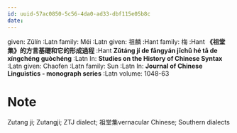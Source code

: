 ```yaml
---
id: uuid-57ac0850-5c56-4da0-ad33-dbf115e05b8c
date: 
---
```


given: Zǔlín :Latn
family: Méi :Latn
given: 祖麟 :Hant
family: 梅 :Hant
**《祖堂集》的方言基礎和它的形成過程** :Hant
**Zǔtáng jí de fāngyán jīchǔ hé tā de xíngchéng guòchéng** :Latn
In: 
**Studies on the History of Chinese Syntax** :Latn
given: Chaofen :Latn
family: Sun :Latn
In: 
**Journal of Chinese Linguistics - monograph series** :Latn
volume: 1048-63
# Note
Zutang ji; Zutangji; ZTJ dialect; 祖堂集vernacular Chinese; Southern dialects
